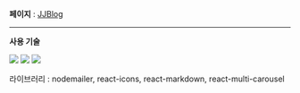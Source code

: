 **페이지** : [JJBlog](https://jjlog.vercel.app/)

---

**사용 기술** 

<img src="https://img.shields.io/badge/TypeScript-3178C6?style=flat-square&logo=typescript&logoColor=white"/> <img src="https://img.shields.io/badge/Next.js-%23000000.svg?&style=flat-square&logo=next.js&logoColor=white" /> <img src="https://img.shields.io/badge/tailwind%20css-%2338B2AC.svg?&style=flat-square&logo=tailwind%20css&logoColor=white" />

라이브러리 : nodemailer, react-icons, react-markdown, react-multi-carousel
